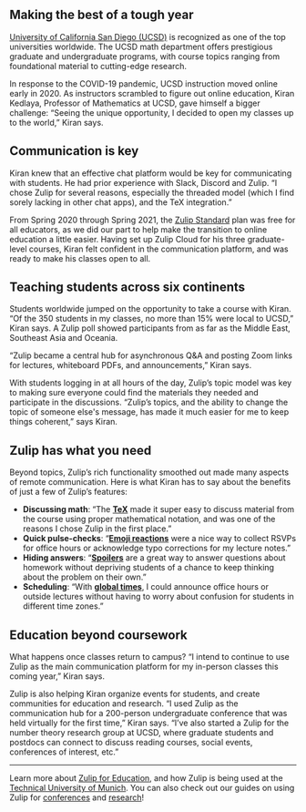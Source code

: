 ## Making the best of a tough year

[University of California San Diego
(UCSD)](https://ucsd.edu/about/index.html) is recognized as one of the
top universities worldwide. The UCSD math department offers
prestigious graduate and undergraduate programs, with course topics
ranging from foundational material to cutting-edge research.

In response to the COVID-19 pandemic, UCSD instruction moved online early
in 2020. As instructors scrambled to figure out online education,
Kiran Kedlaya, Professor of Mathematics at UCSD, gave himself a bigger
challenge: “Seeing the unique opportunity, I decided to open my
classes up to the world,” Kiran says.


## Communication is key

Kiran knew that an effective chat platform would be key for
communicating with students. He had prior experience with Slack,
Discord and Zulip.  “I chose Zulip for several reasons, especially the
threaded model (which I find sorely lacking in other chat apps), and
the TeX integration.”

From Spring 2020 through Spring 2021, the [Zulip
Standard](/for/education/#feature-pricing) plan was free for all educators,
as we did our part to help make the transition to online education a
little easier. Having set up Zulip Cloud for his three graduate-level
courses, Kiran felt confident in the communication platform, and was
ready to make his classes open to all.


## Teaching students across six continents

Students worldwide jumped on the opportunity to take a course with
Kiran. “Of the 350 students in my classes, no more than 15% were local
to UCSD,” Kiran says. A Zulip poll showed participants from as far as
the Middle East, Southeast Asia and Oceania.

“Zulip became a central hub for asynchronous Q&A and posting Zoom
links for lectures, whiteboard PDFs, and announcements,” Kiran says.

With students logging in at all hours of the day, Zulip’s topic model
was key to making sure everyone could find the materials they needed
and participate in the discussions. “Zulip’s topics, and the ability
to change the topic of someone else's message, has made it much easier
for me to keep things coherent,” says Kiran.


## Zulip has what you need

Beyond topics, Zulip’s rich functionality smoothed out made many
aspects of remote communication. Here is what Kiran has to say about
the benefits of just a few of Zulip’s features:


- **Discussing math**: “The
  [**TeX**](/help/format-your-message-using-markdown#latex)
  made it super easy to discuss material from the course using
  proper mathematical notation, and was one of the reasons I chose
  Zulip in the first place.”
- **Quick pulse-checks**: “[**Emoji
  reactions**](/help/emoji-reactions) were a nice way
  to collect RSVPs for office hours or acknowledge typo corrections
  for my lecture notes.”
- **Hiding answers**:
  “[**Spoilers**](/help/format-your-message-using-markdown#spoilers)
  are a great way to answer questions about homework without depriving
  students of a chance to keep thinking about the problem on their
  own.”
- **Scheduling**: “With [**global
  times**](/help/format-your-message-using-markdown#global-times),
  I could announce office hours or outside lectures without having to
  worry about confusion for students in different time zones.”


## Education beyond coursework

What happens once classes return to campus? “I intend to continue to
use Zulip as the main communication platform for my in-person classes
this coming year,” Kiran says.

Zulip is also helping Kiran organize events for students, and create
communities for education and research. “I used Zulip as the
communication hub for a 200-person undergraduate conference that was
held virtually for the first time,” Kiran says. “I’ve also started a
Zulip for the number theory research group at UCSD, where graduate
students and postdocs can connect to discuss reading courses, social
events, conferences of interest, etc.”

---

Learn more about [Zulip for Education](/for/education), and how
Zulip is being used at the [Technical University of Munich](/case-studies/tum).
You can also check out our guides on using Zulip for [conferences](/for/events)
and [research](/for/research)!
